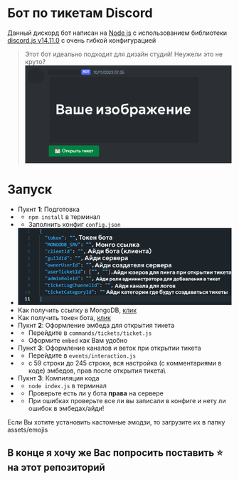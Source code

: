 # Бот по тикетам Discord 
Данный дискорд бот написан на [Node js](https://nodejs.org) с использованием библиотеки [discord.js v14.11.0](https://discord.js.org/#/docs/discord.js/14.11.0/general/welcome) с очень гибкой конфигурацией
> Этот бот идеально подходит для дизайн студий! Неужели это не круто?
![visual](./assets/example.png)
# Запуск
- Пукнт **1**: Подготовка
- - `npm install` в терминал
- - Заполнить конфиг `config.json`
- ![visual](./assets/config.png)
- Как получить ссылку в MongoDB, [клик](https://www.mongodb.com/basics/mongodb-connection-string)
- Как получить токен бота, [клик](https://www.mongodb.com/basics/mongodb-connection-string](https://discordjs.guide/creating-your-bot/#using-config-json))
- Пукнт **2**: Оформление эмбеда для открытия тикета
- - Перейдите в `commands/tickets/ticket.js`
- - Оформите `embed` как Вам удобно
- Пункт **3**: Оформление каналов и веток при открытии тикета
- - Перейдите в `events/interaction.js`
- - с 59 строки до 245 строки, вся настройка (с комментариями в коде) эмбедов, прав после открытия тикета\
- Пукнт **3**: Компиляция кода
- - `node index.js` в терминал
- - Проверьте есть ли у бота **права** на сервере
- - При ошибках проверьте все ли вы записали в конфиге и нету ли ошибок в эмбедах/айди!

Если Вы хотите установить кастомные эмодзи, то загрузите их в папку assets/emojis
## В конце я хочу же Вас попросить поставить ⭐ на этот репозиторий
